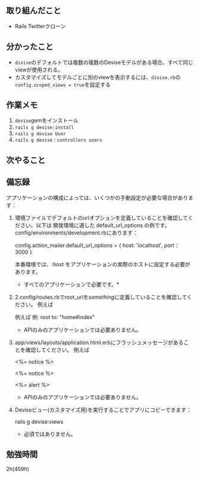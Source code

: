 ## 取り組んだこと
- Rails Twitterクローン

## 分かったこと
- `divise`のデフォルトでは複数の複数のDeviseモデルがある場合、すべて同じviewが使用される。
- カスタマイズしてモデルごとに別のviewを表示するには、`divise.rb`の`config.scoped_views = true`を設定する

## 作業メモ
1. `devise`gemをインストール
2. `rails g devise:install`
3. `rails g devise User`
4. `rails g devise：controllers users`

## 次やること

## 備忘録
アプリケーションの構成によっては、いくつかの手動設定が必要な場合があります：

  1. 環境ファイルでデフォルトのurlオプションを定義していることを確認してください。以下は
     開発環境に適した default_url_options の例です。
     config/environments/development.rbにあります：

       config.action_mailer.default_url_options = { host: 'localhost', port： 3000 }

     本番環境では、:host をアプリケーションの実際のホストに設定する必要があります。

     * すべてのアプリケーションで必要です。*

  2. 2.config/routes.rbでroot_urlを*something*に定義していることを確認してください。
     例えば

       例えば 例: root to: "home#index"
     
     * APIのみのアプリケーションでは必要ありません。

  3. app/views/layouts/application.html.erbにフラッシュメッセージがあることを確認してください。
     例えば

       <p class="notice"><%= notice %></p> <p class="alert"><%= notice %></p>
       <p class="alert"><%= alert %></p>

     * APIのみのアプリケーションでは必要ありません。

  4. Deviseビュー(カスタマイズ用)を実行することでアプリにコピーできます：

       rails g devise:views
       
     * 必須ではありません。


## 勉強時間
2h(459h)
